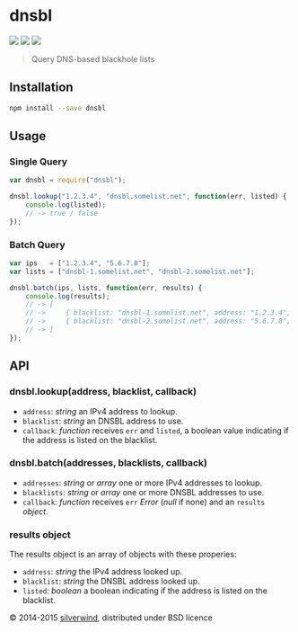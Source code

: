 # dnsbl
[![](https://img.shields.io/npm/v/dnsbl.svg?style=flat)](https://www.npmjs.org/package/dnsbl) [![](https://img.shields.io/npm/dm/dnsbl.svg)](https://www.npmjs.org/package/dnsbl) [![](https://api.travis-ci.org/silverwind/dnsbl.svg?style=flat)](https://travis-ci.org/silverwind/dnsbl)
> Query DNS-based blackhole lists

## Installation
```bash
npm install --save dnsbl
```

## Usage
### Single Query
```js
var dnsbl = require("dnsbl");

dnsbl.lookup("1.2.3.4", "dnsbl.somelist.net", function(err, listed) {
    console.log(listed);
    // -> true / false
});
```
### Batch Query
```js
var ips   = ["1.2.3.4", "5.6.7.8"];
var lists = ["dnsbl-1.somelist.net", "dnsbl-2.somelist.net"];

dnsbl.batch(ips, lists, function(err, results) {
    console.log(results);
    // -> [
    // ->     { blacklist: "dnsbl-1.somelist.net", address: "1.2.3.4", listed: true  },
    // ->     { blacklist: "dnsbl-2.somelist.net", address: "5.6.7.8", listed: false }
    // -> ]
});
```

## API
### dnsbl.lookup(address, blacklist, callback)
- `address`: *string* an IPv4 address to lookup.
- `blacklist`: *string* an DNSBL address to use.
- `callback`: *function* receives `err` and `listed`, a boolean value indicating if the address is listed on the blacklist.

### dnsbl.batch(addresses, blacklists, callback)
- `addresses`: *string* or *array* one or more IPv4 addresses to lookup.
- `blacklists`: *string* or *array* one or more DNSBL addresses to use.
- `callback`: *function* receives `err` *Error* (*null* if none) and an `results` *object*.

### results object
The results object is an array of objects with these properies:
- `address`: *string* the IPv4 address looked up.
- `blacklist`: *string* the DNSBL address looked up.
- `listed`: *boolean* a boolean indicating if the address is listed on the blacklist.

© 2014-2015 [silverwind](https://github.com/silverwind), distributed under BSD licence
